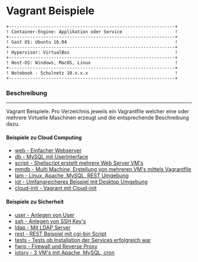 Vagrant Beispiele
=================


    +---------------------------------------------------------------+
    ! Container-Engine: Applikation oder Service                    !	
    +---------------------------------------------------------------+
    ! Gast OS: Ubuntu 16.04                                         !	
    +---------------------------------------------------------------+
    ! Hypervisor: VirtualBox                                        !	
    +---------------------------------------------------------------+
    ! Host-OS: Windows, MacOS, Linux                                !	
    +---------------------------------------------------------------+
    ! Notebook - Schulnetz 10.x.x.x                                 !                 
    +---------------------------------------------------------------+
    
### Beschreibung
***

Vagrant Beispiele. Pro Verzeichnis jeweils ein Vagrantfile welcher eine oder mehrere Virtuelle Maschinen erzeugt und die entsprechende Beschreibung dazu.

#### Beispiele zu Cloud Computing

* [web - Einfacher Webserver](web/)
* [db - MySQL mit UserInterface](db/)
* [script - Shellscript erstellt mehrere Web Server VM's](script/)
* [mmdb - Multi Machine, Erstellung von mehreren VM's mittels Vagrantfile](mmdb/)
* [lam - Linux, Apache, MySQL, REST Umgebung](lam/)
* [iot - Umfangreicheres Beispiel mit Desktop Umgebung](iot/)
* [cloud-init - Vagrant mit Cloud-init](cloud-init/)

#### Beispiele zu Sicherheit

* [user - Anlegen von User](user/)
* [ssh - Anlegen von SSH Key's](ssh/)
* [ldap - Mit LDAP Server](ldap/)
* [rest - REST Beispiel mit cgi-bin Script](rest/)
* [tests - Tests ob Installation der Services erfolgreich war](tests/)
* [fwrp - Firewall und Reverse Proxy](fwrp/)
* [iotsrv - 3 VM's mit Apache, MySQL, cron](iotsrv/)